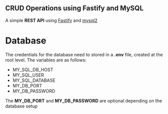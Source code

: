 ## CRUD Operations using Fastify and MySQL

A simple **REST API** using [Fastify](https://fastify.io) and [mysql2](https://www.npmjs.com/package/mysql2)

# Database

The credentials for the database need to stored in a **.env** file, created at the root level. The variables are as follows:
<ul>
  <li>MY_SQL_DB_HOST</li>
  <li>MY_SQL_USER</li>
  <li>MY_SQL_DATABASE</li>
  <li>MY_DB_PORT</li>
  <li>MY_DB_PASSWORD</li>
</ul>

The **MY_DB_PORT** and **MY_DB_PASSWORD** are optional depending on the database setup